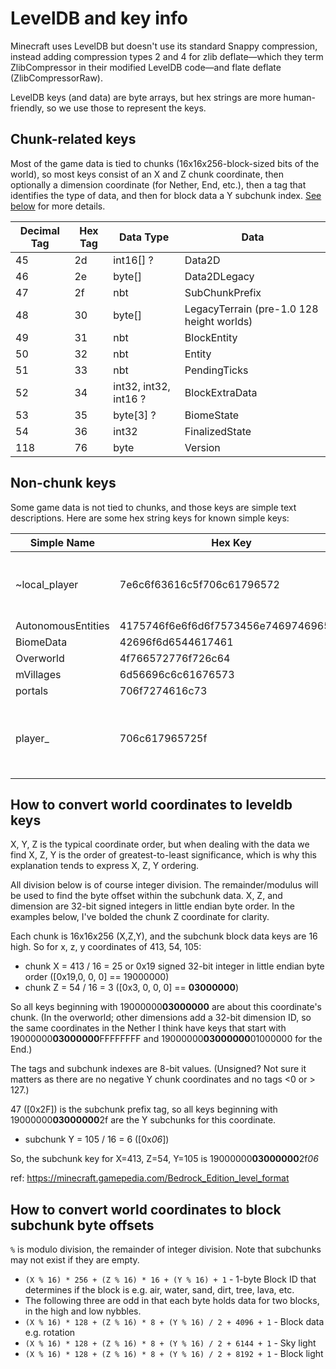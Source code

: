 # LevelDB and key info

Minecraft uses LevelDB but doesn't use its standard Snappy compression, instead adding compression types 2 and 4 for zlib deflate—which they term ZlibCompressor in their modified LevelDB code—and flate deflate (ZlibCompressorRaw).

LevelDB keys (and data) are byte arrays, but hex strings are more human-friendly, so we use those to represent the keys.

## Chunk-related keys

Most of the game data is tied to chunks (16x16x256-block-sized bits of the world), so most keys consist of an X and Z chunk coordinate, then optionally a dimension coordinate (for Nether, End, etc.), then a tag that identifies the type of data, and then for block data a Y subchunk index. [See below](#how-to-convert-world-coordinates-to-leveldb-keys) for more details.

Decimal Tag | Hex Tag | Data Type | Data
---|---|---|---
45 | 2d | int16[] ? | Data2D
46 | 2e |  byte[] | Data2DLegacy
47 | 2f | nbt | SubChunkPrefix
48 | 30 |  byte[] | LegacyTerrain (pre-1.0 128 height worlds)
49 | 31 | nbt | BlockEntity
50 | 32 | nbt | Entity
51 | 33 |  nbt | PendingTicks
52 | 34 |  int32, int32, int16 ? | BlockExtraData
53 | 35 |  byte[3] ? | BiomeState
54 | 36 | int32 | FinalizedState
118 | 76 | byte | Version

## Non-chunk keys

Some game data is not tied to chunks, and those keys are simple text descriptions. Here are some hex string keys for known simple keys:

Simple Name | Hex Key | Format | Contents
---|---|---|---
~local_player | 7e6c6f63616c5f706c61796572 | nbt | Local player data including inventory
AutonomousEntities | 4175746f6e6f6d6f7573456e746974696573 | nbt |
BiomeData | 42696f6d6544617461 | nbt |
Overworld | 4f766572776f726c64 | nbt |
mVillages | 6d56696c6c61676573 | nbt |
portals | 706f7274616c73 | nbt |
player_ | 706c617965725f | nbt | Keys beginning with this represent multiplayer players

## How to convert world coordinates to leveldb keys

X, Y, Z is the typical coordinate order, but when dealing with the data we find X, Z, Y is the order of greatest-to-least significance, which is why this explanation tends to express X, Z, Y ordering.

All division below is of course integer division. The remainder/modulus will be used to find the byte offset within the subchunk data. X, Z, and dimension are 32-bit signed integers in little endian byte order. In the examples below, I've bolded the chunk Z coordinate for clarity.

Each chunk is 16x16x256 (X,Z,Y), and the subchunk block data keys are 16 high. So for x, z, y coordinates of 413, 54, 105:

- chunk X = 413 / 16 = 25 or 0x19 signed 32-bit integer in little endian byte order ([0x19,0, 0, 0] == 19000000)
- chunk Z = 54 / 16 = 3 ([0x3, 0, 0, 0] == **03000000**) 

So all keys beginning with 19000000**03000000** are about this coordinate's chunk. (In the overworld; other dimensions add a 32-bit dimension ID, so the same coordinates in the Nether I think have keys that start with 19000000**03000000**FFFFFFFF and 19000000**03000000**01000000 for the End.)

The tags and subchunk indexes are 8-bit values. (Unsigned? Not sure it matters as there are no negative Y chunk coordinates and no tags <0 or > 127.)

47 ([0x2F]) is the subchunk prefix tag, so all keys beginning with 19000000**03000000**2f are the Y subchunks for this coordinate.

- subchunk Y = 105 / 16 = 6 ([0x*06*])

So, the subchunk key for X=413, Z=54, Y=105 is 19000000**03000000**2f*06*

ref: <https://minecraft.gamepedia.com/Bedrock_Edition_level_format>

## How to convert world coordinates to block subchunk byte offsets

`%` is modulo division, the remainder of integer division. Note that subchunks may not exist if they are empty.

- `(X % 16) * 256 + (Z % 16) * 16 + (Y % 16) + 1` - 1-byte Block ID that determines if the block is e.g. air, water, sand, dirt, tree, lava, etc.
- The following three are odd in that each byte holds data for two blocks, in the high and low nybbles.
- `(X % 16) * 128 + (Z % 16) * 8 + (Y % 16) / 2 + 4096 + 1` - Block data e.g. rotation
- `(X % 16) * 128 + (Z % 16) * 8 + (Y % 16) / 2 + 6144 + 1` - Sky light
- `(X % 16) * 128 + (Z % 16) * 8 + (Y % 16) / 2 + 8192 + 1` - Block light
